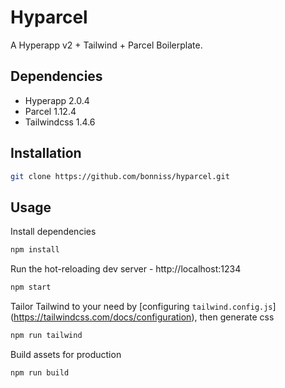 # Hyparcel

A Hyperapp v2 + Tailwind + Parcel Boilerplate.

## Dependencies
- Hyperapp 2.0.4
- Parcel 1.12.4
- Tailwindcss 1.4.6

## Installation

```bash
git clone https://github.com/bonniss/hyparcel.git
```

## Usage

Install dependencies

```bash
npm install
```

Run the hot-reloading dev server - http://localhost:1234

```bash
npm start
```

Tailor Tailwind to your need by [configuring `tailwind.config.js`] (https://tailwindcss.com/docs/configuration), then generate css

```bash
npm run tailwind
```

Build assets for production

```bash
npm run build
```